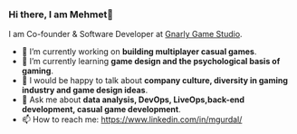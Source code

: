 ### Hi there, I am Mehmet👋

I am Co-founder & Software Developer at [Gnarly Game Studio](https://www.linkedin.com/company/gnarlygamestudio).

- 🔭 I’m currently working on **building multiplayer casual games**.
- 🌱 I’m currently learning **game design and the psychological basis of gaming**.
- 🤔 I would be happy to talk about **company culture, diversity in gaming industry and game design ideas**.
- 💬 Ask me about **data analysis, DevOps, LiveOps,back-end development, casual game development**.
- 📫 How to reach me: https://www.linkedin.com/in/mgurdal/


